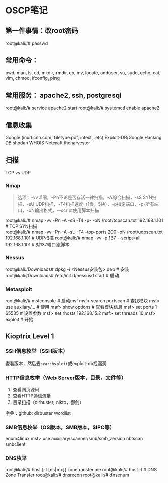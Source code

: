 # OSCP笔记

## 第一件事情：改root密码
root@kali:/# passwd


## 常用命令：
pwd, man, ls, cd, mkdir, rmdir, cp, mv, locate, adduser, su, sudo, echo, cat, vim, chmod, ifconfig, ping


## 常用服务： apache2, ssh, postgresql
root@kali:/# service apache2 start
root@kali:/# systemctl enable apache2


## 信息收集
Google (inurl:cnn.com, filetype:pdf, intext, .etc)
Exploit-DB/Google Hacking DB
shodan
WHOIS
Netcraft
theharvester


## 扫描
TCP vs UDP

### Nmap
> 选项：-vv详细，-Pn不论是否存活一律扫描，-A综合扫描，-sS SYN扫描，-sU UDP扫描，-T4扫描速度（1慢，5快），-p指定端口，-p-所有端口，-oN输出格式，--script使用脚本扫描

root@kali:/# nmap -vv -Pn -A -sS -T4 -p- -oN /root/tcpscan.txt 192.168.1.101        # TCP SYN扫描    
root@kali:/# nmap -vv -Pn -A -sU -T4 -top-ports 200 -oN /root/udpscan.txt 192.168.1.101         # UDP扫描
root@kali:/# nmap -vv -p 137 --script=all 192.168.1.101                # 对137端口跑脚本

### Nessus
root@kali:/Downloads# dpkg -i <Nessus安装包>.deb     # 安装
root@kali:/Downloads# /etc/init.d/nessusd start     # 启动

### Metasploit
root@kali:/# msfconsole     # 启动msf
msf> search portscan        # 查找模块
msf> use auxilary/...       # 使用
msf> show options           # 查看模块信息
msf> set ports 1-65535      # 设置参数
msf> set rhosts 192.168.15.2
msf> set threads 10
msf> exploit                # 开始



## Kioptrix Level 1
### SSH信息枚举（SSH版本）
查看版本，然后去`searchsploit`或exploit-db找漏洞

### HTTP信息枚举（Web Server版本，目录，文件等）
1. 查看网页源码
2. 查看HTTP通信流量
3. 目录扫描（dirbuster, nikto，御剑）

字典：github: dirbuster wordlist

### SMB信息枚举（OS版本，SMB版本，$IPC等）
enum4linux
msf> use auxiliary/scanner/smb/smb_version
nbtscan
smbclient

### DNS枚举
root@kali:/# host [-t [ns|mx]] zonetransfer.me
root@kali:/# host -l <url> <ns>     # DNS Zone Transfer
root@kali:/# dnsrecon
root@kali:/# dnsenum
